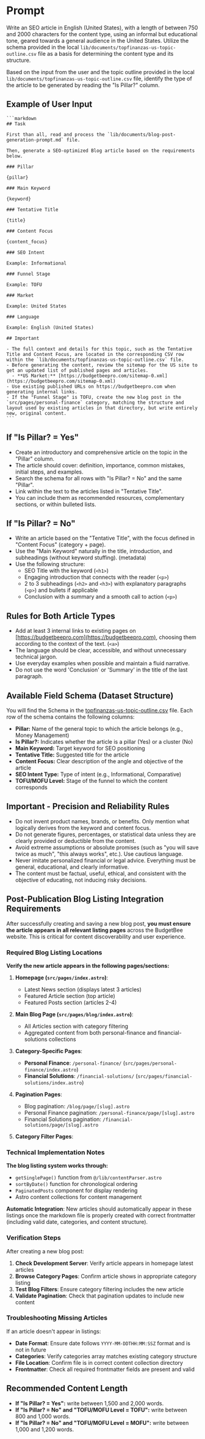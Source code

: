 # Prompt

Write an SEO article in English (United States), with a length of between 750 and 2000 characters for the content type, using an informal but educational tone, geared towards a general audience in the United States. Utilize the schema provided in the local `lib/documents/topfinanzas-us-topic-outline.csv` file as a basis for determining the content type and its structure.

Based on the input from the user and the topic outline provided in the local `lib/documents/topfinanzas-us-topic-outline.csv` file, identify the type of the article to be generated by reading the "Is Pillar?" column.

## Example of User Input

    ```markdown
    ## Task

    First than all, read and process the `lib/documents/blog-post-generation-prompt.md` file.

    Then, generate a SEO-optimized Blog article based on the requirements below.

    ### Pillar

    {pillar}

    ### Main Keyword

    {keyword}

    ### Tentative Title

    {title}

    ### Content Focus

    {content_focus}

    ### SEO Intent

    Example: Informational

    ### Funnel Stage

    Example: TOFU

    ### Market

    Example: United States

    ### Language

    Example: English (United States)

    ## Important

    - The full context and details for this topic, such as the Tentative Title and Content Focus, are located in the corresponding CSV row within the `lib/documents/topfinanzas-us-topic-outline.csv` file.
    - Before generating the content, review the sitemap for the US site to get an updated list of published pages and articles.
      - **US Market:** [https://budgetbeepro.com/sitemap-0.xml](https://budgetbeepro.com/sitemap-0.xml)
    - Use existing published URLs on https://budgetbeepro.com when generating internal links.
    - If the "Funnel Stage" is TOFU, create the new blog post in the `src/pages/personal-finance` category, matching the structure and layout used by existing articles in that directory, but write entirely new, original content.
    ```

## If "Is Pillar? \= Yes"

- Create an introductory and comprehensive article on the topic in the "Pillar" column.
- The article should cover: definition, importance, common mistakes, initial steps, and examples.
- Search the schema for all rows with "Is Pillar? \= No" and the same "Pillar".
- Link within the text to the articles listed in "Tentative Title".
- You can include them as recommended resources, complementary sections, or within bulleted lists.

## If "Is Pillar? \= No"

- Write an article based on the "Tentative Title", with the focus defined in "Content Focus" (category \+ page).
- Use the "Main Keyword" naturally in the title, introduction, and subheadings (without keyword stuffing). (metadata)
- Use the following structure:
  - SEO Title with the keyword (`<h1>`)
  - Engaging introduction that connects with the reader (`<p>`)
  - 2 to 3 subheadings (`<h2>` and `<h3>`) with explanatory paragraphs (`<p>`) and bullets if applicable
  - Conclusion with a summary and a smooth call to action (`<p>`)

## Rules for Both Article Types

- Add at least 3 internal links to existing pages on [https://budgetbeepro.com](https://budgetbeepro.com), choosing them according to the context of the text. (`<a>`)
- The language should be clear, accessible, and without unnecessary technical jargon.
- Use everyday examples when possible and maintain a fluid narrative.
- Do not use the word 'Conclusion' or 'Summary' in the title of the last paragraph.

## Available Field Schema (Dataset Structure)

You will find the Schema in the [topfinanzas-us-topic-outline.csv](lib/documents/topfinanzas-us-topic-outline.csv) file. Each row of the schema contains the following columns:

- **Pillar:** Name of the general topic to which the article belongs (e.g., Money Management)
- **Is Pillar?:** Indicates whether the article is a pillar (Yes) or a cluster (No)
- **Main Keyword:** Target keyword for SEO positioning
- **Tentative Title:** Suggested title for the article
- **Content Focus:** Clear description of the angle and objective of the article
- **SEO Intent Type:** Type of intent (e.g., Informational, Comparative)
- **TOFU/MOFU Level:** Stage of the funnel to which the content corresponds

## Important \- Precision and Reliability Rules

- Do not invent product names, brands, or benefits. Only mention what logically derives from the keyword and content focus.
- Do not generate figures, percentages, or statistical data unless they are clearly provided or deductible from the content.
- Avoid extreme assumptions or absolute promises (such as "you will save twice as much", "this always works", etc.). Use cautious language.
- Never imitate personalized financial or legal advice. Everything must be general, educational, and clearly informative.
- The content must be factual, useful, ethical, and consistent with the objective of educating, not inducing risky decisions.

## Post-Publication Blog Listing Integration Requirements

After successfully creating and saving a new blog post, **you must ensure the article appears in all relevant listing pages** across the BudgetBee website. This is critical for content discoverability and user experience.

### Required Blog Listing Locations

**Verify the new article appears in the following pages/sections:**

1. **Homepage (`src/pages/index.astro`)**:
   - Latest News section (displays latest 3 articles)
   - Featured Article section (top article)
   - Featured Posts section (articles 2-4)

2. **Main Blog Page (`src/pages/blog/index.astro`)**:
   - All Articles section with category filtering
   - Aggregated content from both personal-finance and financial-solutions collections

3. **Category-Specific Pages**:
   - **Personal Finance**: `/personal-finance/` (`src/pages/personal-finance/index.astro`)
   - **Financial Solutions**: `/financial-solutions/` (`src/pages/financial-solutions/index.astro`)

4. **Pagination Pages**:
   - Blog pagination: `/blog/page/[slug].astro`
   - Personal Finance pagination: `/personal-finance/page/[slug].astro`
   - Financial Solutions pagination: `/financial-solutions/page/[slug].astro`

5. **Category Filter Pages**:

### Technical Implementation Notes

**The blog listing system works through:**

- `getSinglePage()` function from `@/lib/contentParser.astro`
- `sortByDate()` function for chronological ordering
- `PaginatedPosts` component for display rendering
- Astro content collections for content management

**Automatic Integration**: New articles should automatically appear in these listings once the markdown file is properly created with correct frontmatter (including valid date, categories, and content structure).

### Verification Steps

After creating a new blog post:

1. **Check Development Server**: Verify article appears in homepage latest articles
2. **Browse Category Pages**: Confirm article shows in appropriate category listing
3. **Test Blog Filters**: Ensure category filtering includes the new article
4. **Validate Pagination**: Check that pagination updates to include new content

### Troubleshooting Missing Articles

If an article doesn't appear in listings:

- **Date Format**: Ensure date follows `YYYY-MM-DDTHH:MM:SSZ` format and is not in future
- **Categories**: Verify categories array matches existing category structure
- **File Location**: Confirm file is in correct content collection directory
- **Frontmatter**: Check all required frontmatter fields are present and valid

## Recommended Content Length

- **If "Is Pillar? \= Yes":** write between 1,500 and 2,000 words.
- **If "Is Pillar? \= No" and "TOFU/MOFU Level \= TOFU":** write between 800 and 1,000 words.
- **If "Is Pillar? \= No" and "TOFU/MOFU Level \= MOFU":** write between 1,000 and 1,200 words.
